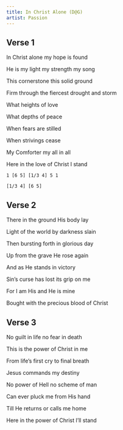 ```yaml
---
title: In Christ Alone (D@G)
artist: Passion
---
```


## Verse 1

In Christ alone my hope is found

He is my light my strength my song

This cornerstone this solid ground

Firm through the fiercest drought and storm



What heights of love

What depths of peace

When fears are stilled

When strivings cease

My Comforter my all in all

Here in the love of Christ I stand

```
1 [6 5] [1/3 4] 5 1
```

```
[1/3 4] [6 5]
```

## Verse 2

There in the ground His body lay

Light of the world by darkness slain

Then bursting forth in glorious day

Up from the grave He rose again



And as He stands in victory

Sin’s curse has lost its grip on me

For I am His and He is mine

Bought with the precious blood of Christ

## Verse 3

No guilt in life no fear in death

This is the power of Christ in me

From life’s first cry to final breath

Jesus commands my destiny



No power of Hell no scheme of man

Can ever pluck me from His hand

Till He returns or calls me home

Here in the power of Christ I’ll stand
